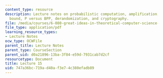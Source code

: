 ```yaml
---
content_type: resource
description: Lecture notes on probabilistic computation, amplification, the Chernoff
  bound, P versus BPP, derandomization, and cryptography.
file: /media/courses/6-080-great-ideas-in-theoretical-computer-science-spring-2008/747a36bc719ad40af3e74c380efadb89_lec15.pdf
file_type: application/pdf
learning_resource_types:
- Lecture Notes
ocw_type: OCWFile
parent_title: Lecture Notes
parent_type: CourseSection
parent_uid: d0a21896-13ba-3f84-e59d-7931cab7d2cf
resourcetype: Document
title: Lecture 15
uid: 747a36bc-719a-d40a-f3e7-4c380efadb89
---
```

